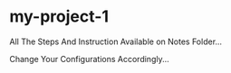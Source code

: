 # my-project-1

All The Steps And Instruction Available on Notes Folder...

Change Your Configurations Accordingly...
